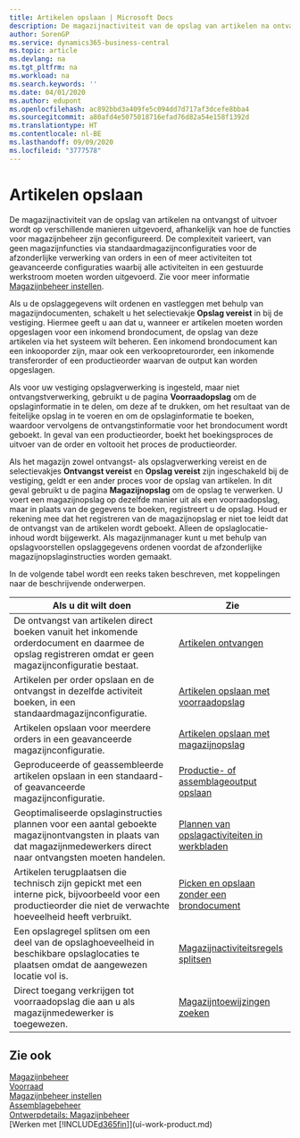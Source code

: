 ```yaml
---
title: Artikelen opslaan | Microsoft Docs
description: De magazijnactiviteit van de opslag van artikelen na ontvangst of uitvoer wordt op verschillende manieren uitgevoerd, afhankelijk van hoe de functies voor magazijnbeheer zijn geconfigureerd.
author: SorenGP
ms.service: dynamics365-business-central
ms.topic: article
ms.devlang: na
ms.tgt_pltfrm: na
ms.workload: na
ms.search.keywords: ''
ms.date: 04/01/2020
ms.author: edupont
ms.openlocfilehash: ac892bbd3a409fe5c094dd7d717af3dcefe8bba4
ms.sourcegitcommit: a80afd4e5075018716efad76d82a54e158f1392d
ms.translationtype: HT
ms.contentlocale: nl-BE
ms.lasthandoff: 09/09/2020
ms.locfileid: "3777578"
---
```

# <a name="putting-items-away"></a>Artikelen opslaan
De magazijnactiviteit van de opslag van artikelen na ontvangst of uitvoer wordt op verschillende manieren uitgevoerd, afhankelijk van hoe de functies voor magazijnbeheer zijn geconfigureerd. De complexiteit varieert, van geen magazijnfuncties via standaardmagazijnconfiguraties voor de afzonderlijke verwerking van orders in een of meer activiteiten tot geavanceerde configuraties waarbij alle activiteiten in een gestuurde werkstroom moeten worden uitgevoerd. Zie voor meer informatie [Magazijnbeheer instellen](warehouse-setup-warehouse.md).

Als u de opslaggegevens wilt ordenen en vastleggen met behulp van magazijndocumenten, schakelt u het selectievakje **Opslag vereist** in bij de vestiging. Hiermee geeft u aan dat u, wanneer er artikelen moeten worden opgeslagen voor een inkomend brondocument, de opslag van deze artikelen via het systeem wilt beheren. Een inkomend brondocument kan een inkooporder zijn, maar ook een verkoopretourorder, een inkomende transferorder of een productieorder waarvan de output kan worden opgeslagen.  

Als voor uw vestiging opslagverwerking is ingesteld, maar niet ontvangstverwerking, gebruikt u de pagina **Voorraadopslag** om de opslaginformatie in te delen, om deze af te drukken, om het resultaat van de feitelijke opslag in te voeren en om de opslaginformatie te boeken, waardoor vervolgens de ontvangstinformatie voor het brondocument wordt geboekt. In geval van een productieorder, boekt het boekingsproces de uitvoer van de order en voltooit het proces de productieorder.

Als het magazijn zowel ontvangst- als opslagverwerking vereist en de selectievakjes **Ontvangst vereist** en **Opslag vereist** zijn ingeschakeld bij de vestiging, geldt er een ander proces voor de opslag van artikelen. In dit geval gebruikt u de pagina **Magazijnopslag** om de opslag te verwerken. U voert een magazijnopslag op dezelfde manier uit als een voorraadopslag, maar in plaats van de gegevens te boeken, registreert u de opslag. Houd er rekening mee dat het registreren van de magazijnopslag er niet toe leidt dat de ontvangst van de artikelen wordt geboekt. Alleen de opslaglocatie-inhoud wordt bijgewerkt. Als magazijnmanager kunt u met behulp van opslagvoorstellen opslaggegevens ordenen voordat de afzonderlijke magazijnopslaginstructies worden gemaakt.

In de volgende tabel wordt een reeks taken beschreven, met koppelingen naar de beschrijvende onderwerpen.   

|**Als u dit wilt doen**|**Zie**|  
|------------|-------------|  
|De ontvangst van artikelen direct boeken vanuit het inkomende orderdocument en daarmee de opslag registreren omdat er geen magazijnconfiguratie bestaat.|[Artikelen ontvangen](warehouse-how-receive-items.md)|  
|Artikelen per order opslaan en de ontvangst in dezelfde activiteit boeken, in een standaardmagazijnconfiguratie.|[Artikelen opslaan met voorraadopslag](warehouse-how-to-put-items-away-with-inventory-put-aways.md)|  
|Artikelen opslaan voor meerdere orders in een geavanceerde magazijnconfiguratie.|[Artikelen opslaan met magazijnopslag](warehouse-how-to-put-items-away-with-warehouse-put-aways.md)|  
|Geproduceerde of geassembleerde artikelen opslaan in een standaard- of geavanceerde magazijnconfiguratie.|[Productie- of assemblageoutput opslaan](warehouse-how-to-put-away-production-output.md)|
|Geoptimaliseerde opslaginstructies plannen voor een aantal geboekte magazijnontvangsten in plaats van dat magazijnmedewerkers direct naar ontvangsten moeten handelen.|[Plannen van opslagactiviteiten in werkbladen](warehouse-how-to-plan-put-aways-in-worksheets.md)|  
|Artikelen terugplaatsen die technisch zijn gepickt met een interne pick, bijvoorbeeld voor een productieorder die niet de verwachte hoeveelheid heeft verbruikt.|[Picken en opslaan zonder een brondocument](warehouse-how-to-create-put-aways-from-internal-put-aways.md)|
|Een opslagregel splitsen om een deel van de opslaghoeveelheid in beschikbare opslaglocaties te plaatsen omdat de aangewezen locatie vol is.|[Magazijnactiviteitsregels splitsen](warehouse-how-to-split-warehouse-activity-lines.md)|
|Direct toegang verkrijgen tot voorraadopslag die aan u als magazijnmedewerker is toegewezen.|[Magazijntoewijzingen zoeken](warehouse-how-to-find-your-warehouse-assignments.md)|    

## <a name="see-also"></a>Zie ook  
[Magazijnbeheer](warehouse-manage-warehouse.md)  
[Voorraad](inventory-manage-inventory.md)  
[Magazijnbeheer instellen](warehouse-setup-warehouse.md)     
[Assemblagebeheer](assembly-assemble-items.md)    
[Ontwerpdetails: Magazijnbeheer](design-details-warehouse-management.md)  
[Werken met [!INCLUDE[d365fin](includes/d365fin_md.md)]](ui-work-product.md)  
